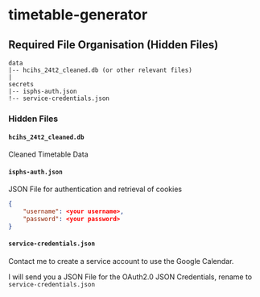 # timetable-generator

[comment]: <> (write the actual instructions here)

## Required File Organisation (Hidden Files)
```
data
|-- hcihs_24t2_cleaned.db (or other relevant files)
|
secrets
|-- isphs-auth.json
!-- service-credentials.json
```

### Hidden Files
#### `hcihs_24t2_cleaned.db`
Cleaned Timetable Data 

#### `isphs-auth.json`
JSON File for authentication and retrieval of cookies

```json
{
    "username": <your username>,
    "password": <your password>
}
```

#### `service-credentials.json`
Contact me to create a service account to use the Google Calendar. 

I will send you a JSON File for the OAuth2.0 JSON Credentials, rename to `service-credentials.json`